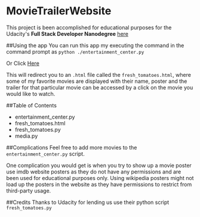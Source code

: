 # MovieTrailerWebsite
This project is been accomplished for educational purposes for the Udacity's **Full Stack Developer Nanodegree** [here](https://www.udacity.com/course/full-stack-web-developer-nanodegree--nd004)


##Using the app
You can run this app my executing the command in the command prompt as 
``` python ./entertainment_center.py ```

Or Click [Here](venky343.github.io/MovieTrailerWebsite)

This will redirect you to an ```.html``` file called the ```fresh_tomatoes.html```, where some of my favorite movies are displayed with their name, poster and the trailer for that particular movie can be accessed by a click on the movie you would like to watch.

##Table of Contents
* entertainment_center.py
* fresh_tomatoes.html
* fresh_tomatoes.py
* media.py

##Complications
Feel free to add more movies to the ```entertainment_center.py``` script.

One complication you would get is when you try to show up a movie poster use imdb website posters as they do not have any permissions and are been used for educational purposes only.
    Using wikipedia posters might not load up the posters in the website as they have permissions to restrict from third-party usage.

##Credits
Thanks to Udacity for lending us use their python script ```fresh_tomatoes.py```
